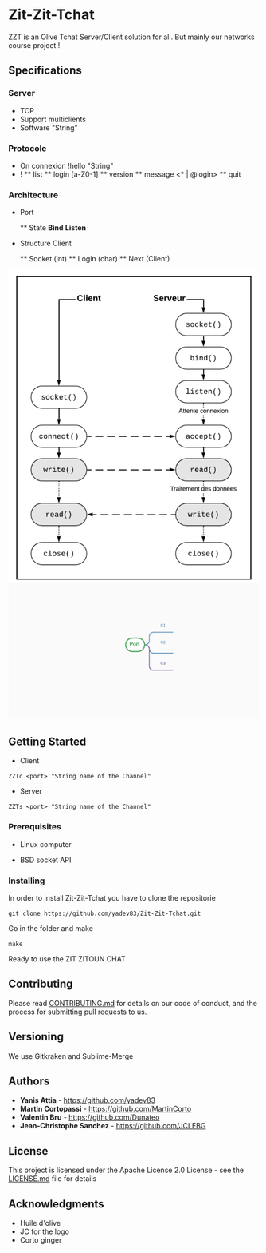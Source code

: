 
# Zit-Zit-Tchat

ZZT is an Olive Tchat Server/Client solution for all. 
But mainly our networks course project !

## Specifications 

### Server

* TCP
* Support multiclients
* Software <port> "String"

### Protocole

* On connexion !hello "String"
* !<command> 
	** list
	** login [a-Z0-1]
	** version
	** message <* | @login>
	** quit

### Architecture

* Port 

	** State **Bind** **Listen**

* Structure Client

	** Socket (int)
	** Login (char)
	** Next (Client)

![ZZT Tchat Architecture ](images/architecture_CS.png?raw=true "Client-Server Architecture")
![Client Architecture ](images/mindmap.png?raw=true "Client-Port Architecture ")
## Getting Started

* Client 

```
ZZTc <port> "String name of the Channel"
```

* Server

```
ZZTs <port> "String name of the Channel"
```

### Prerequisites

* Linux computer

* BSD socket API

### Installing

In order to install Zit-Zit-Tchat you have to clone the repositorie

```
git clone https://github.com/yadev83/Zit-Zit-Tchat.git
```

Go in the folder and make 

```
make
```

Ready to use the ZIT ZITOUN CHAT


## Contributing

Please read [CONTRIBUTING.md](https://gist.github.com/PurpleBooth/b24679402957c63ec426) for details on our code of conduct, and the process for submitting pull requests to us.

## Versioning

We use Gitkraken and Sublime-Merge

## Authors

* **Yanis Attia** - https://github.com/yadev83
* **Martin Cortopassi** - https://github.com/MartinCorto
* **Valentin Bru**  - https://github.com/Dunateo
* **Jean-Christophe Sanchez**  - https://github.com/JCLEBG

## License

This project is licensed under the Apache License 2.0 License - see the [LICENSE.md](LICENSE.md) file for details

## Acknowledgments

* Huile d'olive
* JC for the logo
* Corto ginger
